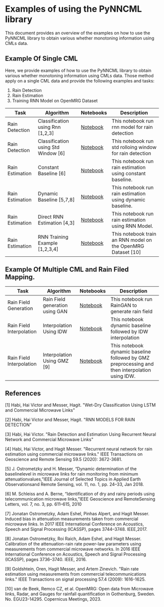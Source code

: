 
# Examples of using the PyNNCML library

This document provides an overview of the examples on how to use the PyNNCML library to obtain various whether monotoning information using CMLs data.



## Example Of Single CML

Here, we provide examples of how to use the PyNNCML library to obtain various whether monotoning information using CMLs data. Those method apply on a single CML data and provide the following examples and tasks:
1. Rain Detection
2. Rain Estimation
3. Training RNN Model on OpenMRG Dataset

| Task            | Algorithm                           | Notebooks                                             | Description                                                  | 
|-----------------|-------------------------------------|-------------------------------------------------------|--------------------------------------------------------------|
| Rain Detection  | Classification using Rnn [1,2,3]    | [Notebook](wet_dry_classification_rnn.ipynb) | This notebook  run rnn model for rain detection              |
| Rain Detection  | Classification using Std Window [6] | [Notebook](wet_dry_classification.ipynb)     | This notebook run std rolloing window for rain detection     |
| Rain Estimation | Constant Baseline  [6]              | [Notebook](rain_estimation_constant.ipynb)   | This notebook run rain estimation using constant baseline.   |
| Rain Estimation | Dynamic Baseline    [5,7,8]         | [Notebook](rain_estimation_dynamic.ipynb)    | This notebook run rain estimation using dynamic baseline.    |
| Rain Estimation | Direct RNN Estimation [4,3]         | [Notebook](rain_estimation_rnn.ipynb)        | This notebook run rain estimation using RNN Model.           |
| Rain Estimation | RNN Training Example [1,2,3,4]      | [Notebook](training_rnn.ipynb)               | This notebook train an RNN model on the OpenMRG Dataset [10] |


## Example Of Multiple CML and Rain Filed Mapping.


| Task                     | Algorithm                       | Notebooks                                          | Description                                                                                    | 
|--------------------------|---------------------------------|----------------------------------------------------|------------------------------------------------------------------------------------------------|
| Rain Field Generation    | Rain Field generation using GAN | [Notebook](rain_generator_notebook.ipynb) | This notebook  run RainGAN to generate rain field                                              |
| Rain Field Interpolation | Interpolation Using IDW         | [Notebook](rain_map_interpolation.ipynb)  | This notebook dynamic baseline followed by IDW interpolation                                   |
| Rain Field Interpolation | Interpolation Using GMZ  [9]    | [Notebook](rain_map_interpolation.ipynb)  | This notebook dynamic baseline followed by GMZ preprocessing and then interpolation using IDW. |

## References

[1] Habi, Hai Victor and Messer, Hagit. "Wet-Dry Classification Using LSTM and Commercial Microwave Links"



[2] Habi, Hai Victor and Messer, Hagit. "RNN MODELS FOR RAIN DETECTION"



[3] Habi, Hai Victor. "Rain Detection and Estimation Using Recurrent Neural Network and Commercial Microwave Links"


[4] Habi, Hai Victor, and Hagit Messer. "Recurrent neural network for rain estimation using commercial microwave links." IEEE Transactions on Geoscience and Remote Sensing 59.5 (2020): 3672-3681.


[5] J. Ostrometzky and H. Messer, “Dynamic determination of the baselinelevel in microwave links for rain monitoring from minimum attenuationvalues,”IEEE Journal of Selected Topics in Applied Earth Observationsand Remote Sensing, vol. 11, no. 1, pp. 24–33, Jan 2018.

[6] M. Schleiss and A. Berne, “Identification of dry and rainy periods using telecommunication  microwave  links,”IEEE  Geoscience  and  RemoteSensing Letters, vol. 7, no. 3, pp. 611–615, 2010

[7] Jonatan Ostrometzky, Adam Eshel, Pinhas Alpert, and Hagit Messer. Induced bias in attenuation measurements taken from commercial microwave links. In 2017 IEEE International
Conference on Acoustics, Speech and Signal Processing (ICASSP), pages 3744–3748. IEEE,2017. <br>

[8] Jonatan Ostrometzky, Roi Raich, Adam Eshel, and Hagit Messer.
Calibration of the
attenuation-rain rate power-law parameters using measurements from commercial microwave networks. In 2016 IEEE International Conference on Acoustics, Speech and Signal
Processing (ICASSP), pages 3736–3740. IEEE, 2016.

[9] Goldshtein, Oren, Hagit Messer, and Artem Zinevich. "Rain rate estimation using measurements from commercial telecommunications links." IEEE Transactions on signal processing 57.4 (2009): 1616-1625.

[10] van de Beek, Remco CZ, et al. OpenMRG: Open data from Microwave links, Radar, and Gauges for rainfall quantification in Gothenburg, Sweden. No. EGU23-14295. Copernicus Meetings, 2023.


